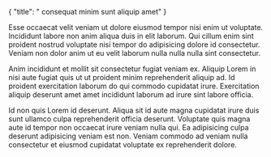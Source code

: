 {
  "title": " consequat minim sunt aliquip amet"
}

Esse occaecat velit veniam ut dolore eiusmod tempor nisi enim ut voluptate. Incididunt labore non anim aliqua duis in elit laborum. Qui cillum enim sint proident nostrud voluptate nisi tempor do adipisicing dolore id consectetur. Veniam non dolor anim ut eu velit laborum nulla nulla nulla sint consectetur.

Anim incididunt et mollit sit consectetur fugiat veniam ex. Aliquip Lorem in nisi aute fugiat quis ut ut proident minim reprehenderit aliquip ad. Id proident exercitation laborum do qui commodo cupidatat irure. Exercitation aliquip deserunt amet amet incididunt laborum ad irure sint labore officia.

Id non quis Lorem id deserunt. Aliqua sit id aute magna cupidatat irure duis sunt ullamco culpa reprehenderit officia deserunt. Voluptate quis magna aute id tempor non occaecat irure veniam nulla qui. Ea adipisicing culpa deserunt adipisicing veniam est non. Veniam commodo ad veniam nulla consectetur et eiusmod cupidatat voluptate ex reprehenderit dolore.